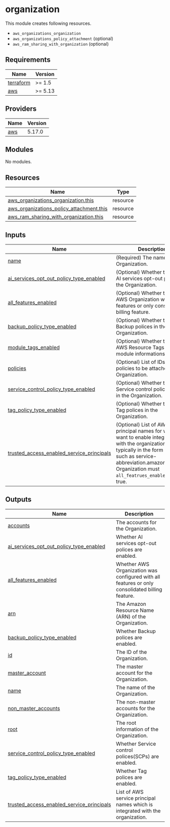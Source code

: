 # organization

This module creates following resources.

- `aws_organizations_organization`
- `aws_organizations_policy_attachment` (optional)
- `aws_ram_sharing_with_organization` (optional)

<!-- BEGINNING OF PRE-COMMIT-TERRAFORM DOCS HOOK -->
## Requirements

| Name | Version |
|------|---------|
| <a name="requirement_terraform"></a> [terraform](#requirement\_terraform) | >= 1.5 |
| <a name="requirement_aws"></a> [aws](#requirement\_aws) | >= 5.13 |

## Providers

| Name | Version |
|------|---------|
| <a name="provider_aws"></a> [aws](#provider\_aws) | 5.17.0 |

## Modules

No modules.

## Resources

| Name | Type |
|------|------|
| [aws_organizations_organization.this](https://registry.terraform.io/providers/hashicorp/aws/latest/docs/resources/organizations_organization) | resource |
| [aws_organizations_policy_attachment.this](https://registry.terraform.io/providers/hashicorp/aws/latest/docs/resources/organizations_policy_attachment) | resource |
| [aws_ram_sharing_with_organization.this](https://registry.terraform.io/providers/hashicorp/aws/latest/docs/resources/ram_sharing_with_organization) | resource |

## Inputs

| Name | Description | Type | Default | Required |
|------|-------------|------|---------|:--------:|
| <a name="input_name"></a> [name](#input\_name) | (Required) The name of the Organization. | `string` | n/a | yes |
| <a name="input_ai_services_opt_out_policy_type_enabled"></a> [ai\_services\_opt\_out\_policy\_type\_enabled](#input\_ai\_services\_opt\_out\_policy\_type\_enabled) | (Optional) Whether to enable AI services opt-out polices in the Organization. | `bool` | `false` | no |
| <a name="input_all_features_enabled"></a> [all\_features\_enabled](#input\_all\_features\_enabled) | (Optional) Whether to create AWS Organization with all features or only consolidated billing feature. | `bool` | `true` | no |
| <a name="input_backup_policy_type_enabled"></a> [backup\_policy\_type\_enabled](#input\_backup\_policy\_type\_enabled) | (Optional) Whether to enable Backup polices in the Organization. | `bool` | `false` | no |
| <a name="input_module_tags_enabled"></a> [module\_tags\_enabled](#input\_module\_tags\_enabled) | (Optional) Whether to create AWS Resource Tags for the module informations. | `bool` | `true` | no |
| <a name="input_policies"></a> [policies](#input\_policies) | (Optional) List of IDs of the policies to be attached to the Organization. | `list(string)` | `[]` | no |
| <a name="input_service_control_policy_type_enabled"></a> [service\_control\_policy\_type\_enabled](#input\_service\_control\_policy\_type\_enabled) | (Optional) Whether to enable Service control polices(SCPs) in the Organization. | `bool` | `true` | no |
| <a name="input_tag_policy_type_enabled"></a> [tag\_policy\_type\_enabled](#input\_tag\_policy\_type\_enabled) | (Optional) Whether to enable Tag polices in the Organization. | `bool` | `false` | no |
| <a name="input_trusted_access_enabled_service_principals"></a> [trusted\_access\_enabled\_service\_principals](#input\_trusted\_access\_enabled\_service\_principals) | (Optional) List of AWS service principal names for which you want to enable integration with the organization. This is typically in the form of a URL, such as service-abbreviation.amazonaws.com. Organization must `all_featrues_enabled` set to true. | `set(string)` | `[]` | no |

## Outputs

| Name | Description |
|------|-------------|
| <a name="output_accounts"></a> [accounts](#output\_accounts) | The accounts for the Organization. |
| <a name="output_ai_services_opt_out_policy_type_enabled"></a> [ai\_services\_opt\_out\_policy\_type\_enabled](#output\_ai\_services\_opt\_out\_policy\_type\_enabled) | Whether AI services opt-out polices are enabled. |
| <a name="output_all_features_enabled"></a> [all\_features\_enabled](#output\_all\_features\_enabled) | Whether AWS Organization was configured with all features or only consolidated billing feature. |
| <a name="output_arn"></a> [arn](#output\_arn) | The Amazon Resource Name (ARN) of the Organization. |
| <a name="output_backup_policy_type_enabled"></a> [backup\_policy\_type\_enabled](#output\_backup\_policy\_type\_enabled) | Whether Backup polices are enabled. |
| <a name="output_id"></a> [id](#output\_id) | The ID of the Organization. |
| <a name="output_master_account"></a> [master\_account](#output\_master\_account) | The master account for the Organization. |
| <a name="output_name"></a> [name](#output\_name) | The name of the Organization. |
| <a name="output_non_master_accounts"></a> [non\_master\_accounts](#output\_non\_master\_accounts) | The non-master accounts for the Organization. |
| <a name="output_root"></a> [root](#output\_root) | The root information of the Organization. |
| <a name="output_service_control_policy_type_enabled"></a> [service\_control\_policy\_type\_enabled](#output\_service\_control\_policy\_type\_enabled) | Whether Service control polices(SCPs) are enabled. |
| <a name="output_tag_policy_type_enabled"></a> [tag\_policy\_type\_enabled](#output\_tag\_policy\_type\_enabled) | Whether Tag polices are enabled. |
| <a name="output_trusted_access_enabled_service_principals"></a> [trusted\_access\_enabled\_service\_principals](#output\_trusted\_access\_enabled\_service\_principals) | List of AWS service principal names which is integrated with the organization. |
<!-- END OF PRE-COMMIT-TERRAFORM DOCS HOOK -->
